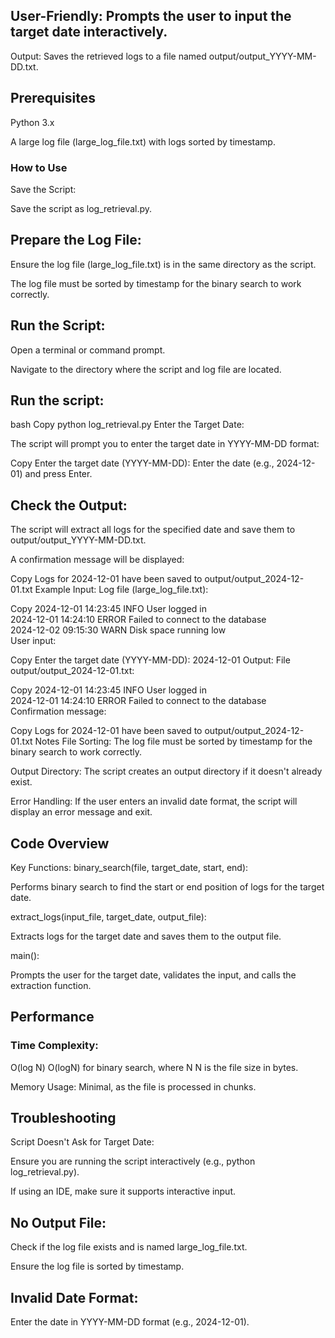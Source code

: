 ## User-Friendly: Prompts the user to input the target date interactively.

Output: Saves the retrieved logs to a file named output/output_YYYY-MM-DD.txt.

## Prerequisites
Python 3.x

A large log file (large_log_file.txt) with logs sorted by timestamp.

### How to Use
Save the Script:

Save the script as log_retrieval.py.

## Prepare the Log File:

Ensure the log file (large_log_file.txt) is in the same directory as the script.

The log file must be sorted by timestamp for the binary search to work correctly.

## Run the Script:

Open a terminal or command prompt.

Navigate to the directory where the script and log file are located.

## Run the script:

bash
Copy
python log_retrieval.py
Enter the Target Date:

The script will prompt you to enter the target date in YYYY-MM-DD format:

Copy
Enter the target date (YYYY-MM-DD):
Enter the date (e.g., 2024-12-01) and press Enter.

## Check the Output:

The script will extract all logs for the specified date and save them to output/output_YYYY-MM-DD.txt.

A confirmation message will be displayed:

Copy
Logs for 2024-12-01 have been saved to output/output_2024-12-01.txt
Example
Input:
Log file (large_log_file.txt):

Copy
2024-12-01 14:23:45 INFO User logged in  
2024-12-01 14:24:10 ERROR Failed to connect to the database  
2024-12-02 09:15:30 WARN Disk space running low  
User input:

Copy
Enter the target date (YYYY-MM-DD): 2024-12-01
Output:
File output/output_2024-12-01.txt:

Copy
2024-12-01 14:23:45 INFO User logged in  
2024-12-01 14:24:10 ERROR Failed to connect to the database  
Confirmation message:

Copy
Logs for 2024-12-01 have been saved to output/output_2024-12-01.txt
Notes
File Sorting: The log file must be sorted by timestamp for the binary search to work correctly.

Output Directory: The script creates an output directory if it doesn't already exist.

Error Handling: If the user enters an invalid date format, the script will display an error message and exit.

## Code Overview
Key Functions:
binary_search(file, target_date, start, end):

Performs binary search to find the start or end position of logs for the target date.

extract_logs(input_file, target_date, output_file):

Extracts logs for the target date and saves them to the output file.

main():

Prompts the user for the target date, validates the input, and calls the extraction function.

## Performance
### Time Complexity: 
O(log N)
O(logN) for binary search, where N
N is the file size in bytes.

Memory Usage: Minimal, as the file is processed in chunks.

## Troubleshooting
Script Doesn't Ask for Target Date:

Ensure you are running the script interactively (e.g., python log_retrieval.py).

If using an IDE, make sure it supports interactive input.

## No Output File:

Check if the log file exists and is named large_log_file.txt.

Ensure the log file is sorted by timestamp.

## Invalid Date Format:

Enter the date in YYYY-MM-DD format (e.g., 2024-12-01).

